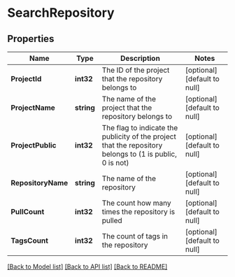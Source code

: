 # SearchRepository

## Properties
Name | Type | Description | Notes
------------ | ------------- | ------------- | -------------
**ProjectId** | **int32** | The ID of the project that the repository belongs to | [optional] [default to null]
**ProjectName** | **string** | The name of the project that the repository belongs to | [optional] [default to null]
**ProjectPublic** | **int32** | The flag to indicate the publicity of the project that the repository belongs to (1 is public, 0 is not) | [optional] [default to null]
**RepositoryName** | **string** | The name of the repository | [optional] [default to null]
**PullCount** | **int32** | The count how many times the repository is pulled | [optional] [default to null]
**TagsCount** | **int32** | The count of tags in the repository | [optional] [default to null]

[[Back to Model list]](../README.md#documentation-for-models) [[Back to API list]](../README.md#documentation-for-api-endpoints) [[Back to README]](../README.md)


